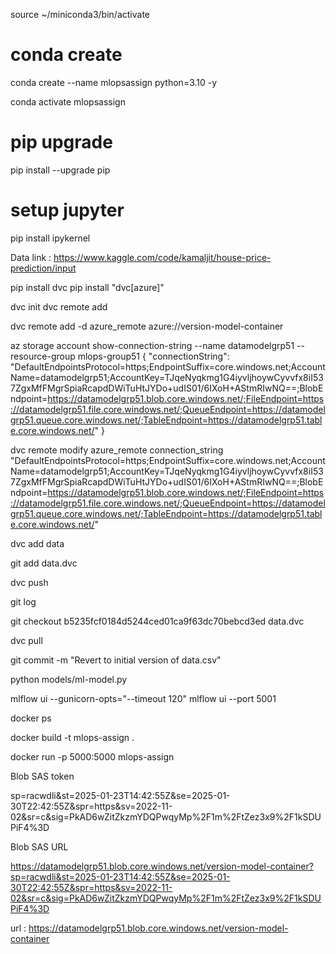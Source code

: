 source ~/miniconda3/bin/activate

# conda create
conda create --name mlopsassign python=3.10 -y

conda activate mlopsassign


# pip upgrade
pip install --upgrade pip

# setup jupyter 
pip install ipykernel



Data link : https://www.kaggle.com/code/kamaljit/house-price-prediction/input


pip install dvc
pip install "dvc[azure]"



dvc init
dvc remote add 



dvc remote add -d azure_remote azure://version-model-container



az storage account show-connection-string --name datamodelgrp51 --resource-group mlops-group51
{
  "connectionString": "DefaultEndpointsProtocol=https;EndpointSuffix=core.windows.net;AccountName=datamodelgrp51;AccountKey=TJqeNyqkmg1G4iyvljhoywCyvvfx8iI537ZgxMfFMgrSpiaRcapdDWiTuHtJYDo+udIS01/6IXoH+AStmRIwNQ==;BlobEndpoint=https://datamodelgrp51.blob.core.windows.net/;FileEndpoint=https://datamodelgrp51.file.core.windows.net/;QueueEndpoint=https://datamodelgrp51.queue.core.windows.net/;TableEndpoint=https://datamodelgrp51.table.core.windows.net/"
}



dvc remote modify azure_remote connection_string "DefaultEndpointsProtocol=https;EndpointSuffix=core.windows.net;AccountName=datamodelgrp51;AccountKey=TJqeNyqkmg1G4iyvljhoywCyvvfx8iI537ZgxMfFMgrSpiaRcapdDWiTuHtJYDo+udIS01/6IXoH+AStmRIwNQ==;BlobEndpoint=https://datamodelgrp51.blob.core.windows.net/;FileEndpoint=https://datamodelgrp51.file.core.windows.net/;QueueEndpoint=https://datamodelgrp51.queue.core.windows.net/;TableEndpoint=https://datamodelgrp51.table.core.windows.net/"


dvc add data

git add data.dvc


dvc push

git log

git checkout b5235fcf0184d5244ced01ca9f63dc70bebcd3ed data.dvc

dvc pull

git commit -m "Revert to initial version of data.csv"





python models/ml-model.py 

mlflow ui --gunicorn-opts="--timeout 120"
mlflow ui --port 5001    





docker ps

docker build -t mlops-assign .

docker run -p 5000:5000 mlops-assign







Blob SAS token

sp=racwdli&st=2025-01-23T14:42:55Z&se=2025-01-30T22:42:55Z&spr=https&sv=2022-11-02&sr=c&sig=PkAD6wZitZkzmYDQPwqyMp%2F1m%2FtZez3x9%2F1kSDUPiF4%3D

Blob SAS URL

https://datamodelgrp51.blob.core.windows.net/version-model-container?sp=racwdli&st=2025-01-23T14:42:55Z&se=2025-01-30T22:42:55Z&spr=https&sv=2022-11-02&sr=c&sig=PkAD6wZitZkzmYDQPwqyMp%2F1m%2FtZez3x9%2F1kSDUPiF4%3D



url : https://datamodelgrp51.blob.core.windows.net/version-model-container